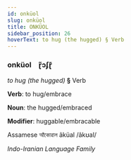 ```yaml
---
id: onküol
slug: onküol
title: ONKÜOL
sidebar_position: 26
hoverText: to hug (the hugged) § Verb
---
```


### onküol&emsp;<span kind="abugida">ɽ̃ɔʄɽ͊</span>

*to hug (the hugged)* **§** Verb

**Verb**: to hug/embrace

**Noun**: the hugged/embraced

**Modifier**: huggable/embracable

Assamese আঁকোৱাল ãküal /ãkʊal/

*Indo-Iranian Language Family*